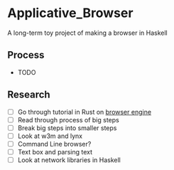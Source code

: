# Applicative_Browser
A long-term toy project of making a browser in Haskell

## Process
- TODO

## Research
- [ ] Go through tutorial in Rust on [browser engine](https://limpet.net/mbrubeck/2014/08/08/toy-layout-engine-1.html)
- [ ] Read through process of big steps
- [ ] Break big steps into smaller steps
- [ ] Look at w3m and lynx
- [ ] Command Line browser? 
- [ ] Text box and parsing text
- [ ] Look at network libraries in Haskell
